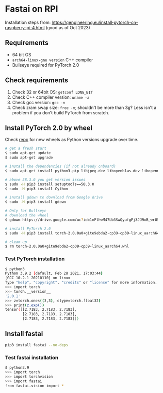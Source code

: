 # Fastai on RPI

Installation steps from: https://qengineering.eu/install-pytorch-on-raspberry-pi-4.html (good as of Oct 2023)

## Requirements
- 64 bit OS
- `arch64-linux-gnu version` C++ compiler
- Bullseye required for PyTorch 2.0

## Check requirements

1. Check 32 or 64bit OS: `getconf LONG_BIT`
1. Check C++ compiler version: `uname -a`
1. Check gcc version: `gcc -v`
1. Check zram swap size: `free -m`; shouldn't be more than 3g? Less isn't a problem if you don't build PyTorch from scratch.

## Install PyTorch 2.0 by wheel

Check [repo](https://github.com/Qengineering/PyTorch-Raspberry-Pi-64-OS) for new wheels as Python versions upgrade over time.

```sh
# get a fresh start
$ sudo apt-get update
$ sudo apt-get upgrade

# install the dependencies (if not already onboard)
$ sudo apt-get install python3-pip libjpeg-dev libopenblas-dev libopenmpi-dev libomp-dev

# above 58.3.0 you get version issues
$ sudo -H pip3 install setuptools==58.3.0
$ sudo -H pip3 install Cython

# install gdown to download from Google drive
$ sudo -H pip3 install gdown

# Only for Bullseye
# download the wheel
$ gdown https://drive.google.com/uc?id=1mPlhwM47Ub3SwQyufgFj3JJ9oB_wrU5D

# install PyTorch 2.0
$ sudo -H pip3 install torch-2.0.0a0+gite9ebda2-cp39-cp39-linux_aarch64.whl

# clean up
$ rm torch-2.0.0a0+gite9ebda2-cp39-cp39-linux_aarch64.whl
```

### Test PyTorch installation
```sh
$ python3
Python 3.9.2 (default, Feb 28 2021, 17:03:44)
[GCC 10.2.1 20210110] on linux
Type "help", "copyright", "credits" or "license" for more information.
>>> import torch
>>> torch.__version__
'2.0.1'
>>> z=torch.ones((3,3), dtype=torch.float32)
>>> print(z.exp())
tensor([[2.7183, 2.7183, 2.7183],
        [2.7183, 2.7183, 2.7183],
        [2.7183, 2.7183, 2.7183]])
```

## Install fastai

```sh
pip3 install fastai --no-deps
```

### Test fastai installation

```sh
$ python3.9
>>> import torch
>>> import torchvision
>>> import fastai
from fastai.vision import *
```